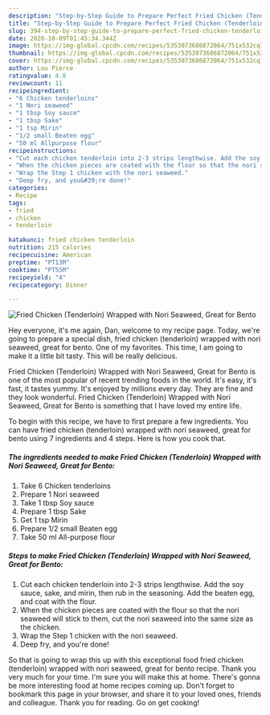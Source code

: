 ```yaml
---
description: "Step-by-Step Guide to Prepare Perfect Fried Chicken (Tenderloin) Wrapped with Nori Seaweed, Great for Bento"
title: "Step-by-Step Guide to Prepare Perfect Fried Chicken (Tenderloin) Wrapped with Nori Seaweed, Great for Bento"
slug: 394-step-by-step-guide-to-prepare-perfect-fried-chicken-tenderloin-wrapped-with-nori-seaweed-great-for-bento
date: 2020-10-09T01:45:34.344Z
image: https://img-global.cpcdn.com/recipes/5353073686872064/751x532cq70/fried-chicken-tenderloin-wrapped-with-nori-seaweed-great-for-bento-recipe-main-photo.jpg
thumbnail: https://img-global.cpcdn.com/recipes/5353073686872064/751x532cq70/fried-chicken-tenderloin-wrapped-with-nori-seaweed-great-for-bento-recipe-main-photo.jpg
cover: https://img-global.cpcdn.com/recipes/5353073686872064/751x532cq70/fried-chicken-tenderloin-wrapped-with-nori-seaweed-great-for-bento-recipe-main-photo.jpg
author: Lou Pierce
ratingvalue: 4.8
reviewcount: 11
recipeingredient:
- "6 Chicken tenderloins"
- "1 Nori seaweed"
- "1 tbsp Soy sauce"
- "1 tbsp Sake"
- "1 tsp Mirin"
- "1/2 small Beaten egg"
- "50 ml Allpurpose flour"
recipeinstructions:
- "Cut each chicken tenderloin into 2-3 strips lengthwise. Add the soy sauce, sake, and mirin, then rub in the seasoning. Add the beaten egg, and coat with the flour."
- "When the chicken pieces are coated with the flour so that the nori seaweed will stick to them, cut the nori seaweed into the same size as the chicken."
- "Wrap the Step 1 chicken with the nori seaweed."
- "Deep fry, and you&#39;re done!"
categories:
- Recipe
tags:
- fried
- chicken
- tenderloin

katakunci: fried chicken tenderloin 
nutrition: 215 calories
recipecuisine: American
preptime: "PT13M"
cooktime: "PT55M"
recipeyield: "4"
recipecategory: Dinner

---
```



![Fried Chicken (Tenderloin) Wrapped with Nori Seaweed, Great for Bento](https://img-global.cpcdn.com/recipes/5353073686872064/751x532cq70/fried-chicken-tenderloin-wrapped-with-nori-seaweed-great-for-bento-recipe-main-photo.jpg)

Hey everyone, it's me again, Dan, welcome to my recipe page. Today, we're going to prepare a special dish, fried chicken (tenderloin) wrapped with nori seaweed, great for bento. One of my favorites. This time, I am going to make it a little bit tasty. This will be really delicious.

Fried Chicken (Tenderloin) Wrapped with Nori Seaweed, Great for Bento is one of the most popular of recent trending foods in the world. It's easy, it's fast, it tastes yummy. It's enjoyed by millions every day. They are fine and they look wonderful. Fried Chicken (Tenderloin) Wrapped with Nori Seaweed, Great for Bento is something that I have loved my entire life.




To begin with this recipe, we have to first prepare a few ingredients. You can have fried chicken (tenderloin) wrapped with nori seaweed, great for bento using 7 ingredients and 4 steps. Here is how you cook that.

<!--inarticleads1-->

##### The ingredients needed to make Fried Chicken (Tenderloin) Wrapped with Nori Seaweed, Great for Bento:

1. Take 6 Chicken tenderloins
1. Prepare 1 Nori seaweed
1. Take 1 tbsp Soy sauce
1. Prepare 1 tbsp Sake
1. Get 1 tsp Mirin
1. Prepare 1/2 small Beaten egg
1. Take 50 ml All-purpose flour




<!--inarticleads2-->

##### Steps to make Fried Chicken (Tenderloin) Wrapped with Nori Seaweed, Great for Bento:

1. Cut each chicken tenderloin into 2-3 strips lengthwise. Add the soy sauce, sake, and mirin, then rub in the seasoning. Add the beaten egg, and coat with the flour.
1. When the chicken pieces are coated with the flour so that the nori seaweed will stick to them, cut the nori seaweed into the same size as the chicken.
1. Wrap the Step 1 chicken with the nori seaweed.
1. Deep fry, and you&#39;re done!




So that is going to wrap this up with this exceptional food fried chicken (tenderloin) wrapped with nori seaweed, great for bento recipe. Thank you very much for your time. I'm sure you will make this at home. There's gonna be more interesting food at home recipes coming up. Don't forget to bookmark this page in your browser, and share it to your loved ones, friends and colleague. Thank you for reading. Go on get cooking!
